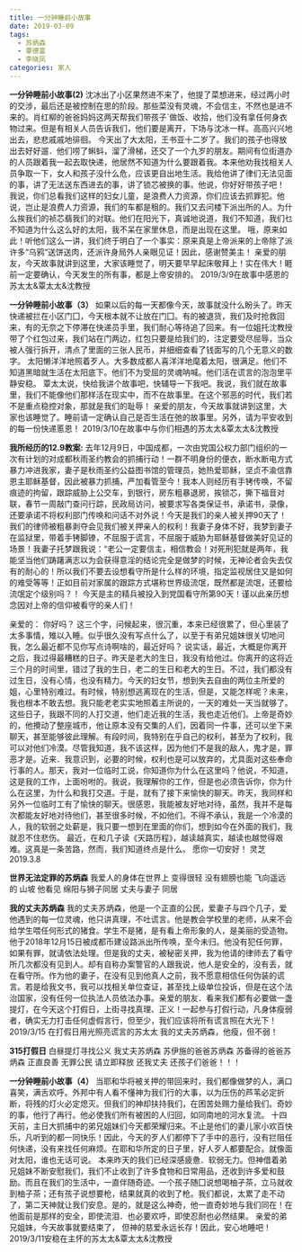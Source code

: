 ```yaml
---
title: 一分钟睡前小故事
date: 2019-03-09
tags:
  - 苏炳森
  - 覃德富
  - 李晓凤
categories: 家人
---
```


**一分钟睡前小故事(2)**
沈冰出了小区果然进不来了，他提了菜想进来，经过两小时的交涉，最后还是被控制在思的阶段。那些菜没有灵魂，不会信主，不然也是进不来的。肖红柳的爸爸妈妈这两天帮我们带孩子`做饭、收拾，他们没有拿任何身衣物过来。但是有相关人员告诉我们，他们要是离开，下场与沈冰一样。高高兴兴地出去，悲悲戚戚地徘徊。
今天出了大太阳，王书亚十二岁了。我们的孩子也得放出去好好遛．他们唠了蝌蚪，溜了滑梯，还交了一个九岁的朋友。期间有位街道办的人员跟着我一起去取快递，他居然不知道为什么要跟着我。本来他劝我找相关人员争取一下，女人和孩子没什么危，应该更自出地生活。我给他讲了律们无法见面的事，讲了无法送东西进去的事，讲了锁芯被换的事。他说，你好好带孩子吧！
我说，你们总看我们这样的妇女儿童，是浪费人力资源，你们应该去抓罪犯。他说，岂止是浪费人力资源，我们的车都是租的。我们又去问楼下派出所的人。为什么挨我们的祯芯翡我们的对联。他们在阳光下，真诚地说道，我们不知道，我们乜不知道为什么这么好的太阳，我不呆在家里休息，而是出现在这里。
哦，原来如此！听他们这么一讲，我们终于明白了一个事实：原来真是上帝派来的上帝除了派许多“乌鸦“送饼送肉，还派许身局外人亲眼见证！因此，感谢赞美主！
亲爱的朋友，今天故事就讲到这里，大家该睡觉了，明天要早早起床敬拜上！实在伟大！睚前一定要确认，今天发生的所有事，都是上帝安排的。
2019/3/9在故事中感恩的苏太太&覃太太&沈教授

**一分钟睡前小故事（3）**
如果以后的每一天都像今天，故事就没什么盼头了。昨天快递被拦在小区门囗，今天根本就不让放在门囗。有的被退货，我们及时抢救回来，有的无奈之下停滞在快递员手里，我们耐心等待追了回来。有一位姐托沈教授带了个红包过来，我们站在门两边，红包只要是给我们的，注定要受尽屈辱，当众被人强行拆开，清点了里面的三张人民币，并细细查看了钱面写的几个无意义的数字。
太阳懒洋洋地照着歹人。大多数成都人喜洋洋地麾着太阳，很满足。他们不知道黑暗就生活在太阳底下。他们不为受屈的灵魂呐喊。他们活在谎言的泡泡里平静安稳。
覃太太说，快给我讲个故事吧，快辅导一下我吧。我说，我们就在故事里，我们不能像他们那样活在现实中，而不在故事里。在这个邪恶的时代，我们若不是重点稳控对象，那就是我们的耻辱！
亲爱的朋友，今天故事就讲到这里，大家也该睡觉了。睡前请一定确认自己是否生活在弛的故事里。另外，请为平安收到的每一份快递慝恩！
2019/3/10在故事中与你们相遇的苏太太&覃太太&沈教授

**我所经历的12.9教案:**
去年12月9日，中国成都，一次由党国公权力部门组织的一次有计划的对成都秋雨圣约教会的抓捕行动！一群不明身份的便衣，断水断电方式暴力冲进我家，妻子是秋雨圣约公益图书馆的管理员，她热爱耶稣，坚贞不渝信靠恩主耶稣基督，因此被暴力抓捕，严加看管至今！我本人则经历有手铐传唤，不留痕迹的拘留，跟踪威胁上公交车，到银行，房东粗暴退房，挨锁芯，撕下福音对联，春节一周敲门查问行踪，民政局访问，被要求写各类保证书，承诺书，录像，还要承诺不将权利部门传唤和问话不对外说！今天是我们的亲人被关押90天了！我们的律师被粗暴剥夺会见我们被关押亲人的权利！我妻子身体不好，我梦到妻子在监狱里，带着手铐脚镣，不屈服于谎言，不屈服于威胁为耶稣基督做美好见证的场景！我妻子托梦跟我说：“老公一定要信主，相信教会！对死刑犯就是两年，我能坚当他们踌躇满志以为会获得意淫的结论完全是做梦的时候，无神论者会失去仅有的耐心的！所以我们不要去设想看守所是什么样的环境，指定监视居住又是如何的难受等等！正如目前对家属的跟踪方式堪称世界级流氓，既然都是流氓，还要给流氓定个级别吗？！
今天是主的精兵被投入到党国看守所第90天！谨以此亲历想念因对上帝的信仰被看守的亲人们！

亲爱的：
你好吗？
这三个字，问候起来，很沉重，本来已经很累了，但心里装了太多事情，雉以入睡。似乎很久没有写点什么了，以至于有弟兄姐妹很关切地问我，怎么最近都不见你写点诗啊啥的，最近好吗？
说实话，最近，大概是你离开之后，我过得最糟糕的日子。昨天是老大的生日，我没有给他过。你离开的这将近三个月的时间里，错过了我的生日，老二的生日和老大的生日。不过，我们都没有过生日，没有心情，也没有精力。今天的妇女节，想到失去自由的两位主所爱的姐，心里特别难过。有时候，特别想逃离现在的生活，但是，又能怎样呢？未来，我也根本不敢去想。我只能老老实实地照着主所说的，一天的难处一天当就够了。
这些日子，我跟不同的人打交道，他们走近我的生活，我也走近他们。上帝是奇妙的，他攪动了整座城市，他让原本没有交集的人们，因着同一件事，还可以坐下来聊天，甚至能够彼此理解。有段时间，我特别在乎自己的权利，甚至为了权利，我可以对他们冷漠。尽管我知道，我不该这样，因为他们不是我的敌人，鬼才是，罪恶才是。近来．我意识到，必要的时候，权利也是可以放弃的，尤具面对这些奉命行事的人。那天，我对一位临时工说，你知道你为什么在这里吗？他说，不知道，这是我的工作，上面吩咐的。我说，我理解你的工作，但是也必须告诉你，你为什么在这里，为什么和我打交道。于是，就有了接下来愉快的聊天。昨天，我同样和另外一位临时工有了愉快的聊天。很感恩，我能被友好地对待，虽然，我并不是每次都能友好地对待他们，甚至很多时候，不如他们。不得不承认，我是一个冷漠的人，我的软弱之处薪是，我只要一想到在里面的你们，想到如今在外面的我们，我就忍不住悲伤。
最近，在和几子读《天路历程》，越读越真实，越读也越觉得艰难。这真是一条苦路，然而，我们知道终点是什么。
愿你一切安好！
灵芝
2019.3.8

**世界无法定罪的苏炳森**
我爱人的身体在世界上
变得很轻
没有翅膀也能
飞向遥远的
山坡
他看见
绵阳与狮子同居
丈夫与妻子
同居

**我的丈夫苏炳森**
我的丈夫苏炳森，他是一个正直的公民，爱妻子与四个几子，爱他遇到的每一位灵魂，他只讲真理，不吐谎言。他是教会学校里的老师，从来不会给学生喂任何形式的猪食。学生不是猪，是有看上帝形象的人，是美丽的受造物。他于2018年12月15日被成都币建设路派出所传唤，至今未归。他没有犯任何罪，如果有罪，就请依法处理。但是我的丈夫，被秘密关押，我为他请的律师去了看守所几次都没有见到人。却有自称办案警官的人跟我说，他人是安全的，没有丢，就在看守所。作为他的妻子，在没有见到他真人之前，我不愿意相信任何伪装的谎言。若是给我文书，我可以找相关单位查证，甚至找上级单位投诉，但是在这个法治国家，没有任何一位执法人员依法办事。亲爱的朋友．看来我们都有必要做一盏提灯，在今天这个打假日，上街寻找真理、正义！一起参与打假行动，凡身体瘦弱者，确实无力打击任何虚假言行，但至少，我们应该将所有谎言照在大光下！
2019/3/15
在打假日用光照亮谎言的苏太太
我的丈夫苏炳森，他瘦，但不弱！

**315打假日**
白昼提灯寻找公义
我丈夫苏炳森
苏伊施的爸爸苏炳森
苏备得的爸爸苏炳森
正直良善
无罪公民
请立即释放
还我丈夫
还孩子们爸爸！！！ 

**一分钟睡前小故事（4）**
当耶和华将被关押的带回来时，我们都像做梦的人，满口喜笑，满舌欢呼。外邦中有人看不懂神为我们行的大事，以为压伤的芦苇必定折断，将残的灯火必定熄灭。但我们的神却扶持我们，在困苦处赐力量给我们。奇妙的事，他行了再行。他必使我们所有被困的人归回，如同南地的河水复流。
十四天前，主日大抓捕中的弟兄姐妹们今天都荣耀归来。不止是他们的妻儿家小欢百快乐，凡听到的都一同快乐！因此，今天的歹人们都停下了手中的恶行，没有拦阻任何快递，没有来找任何麻烦。在耶和华所定的日子里，好人歹人都要配合。就像面对太阳，谁也无话可说。
本来昨天的我们已经深感疲惫．软弱无力。但神借着弟兄姐妹不断安慰我们，我们不止收到了许多食物和日常用品，还收到许多爱和鼓励。而且在我们的生活中，一直伴随奇迹。一个孩子随囗说想喝柚孑茶，立马就收到柚子茶；还有孩子说想要枪，结果就真的收到了枪。我们都说，太累了走不动了，第二天神就让我们安息。是的，就是这么神奇，他一直奇妙地与我们同在！在他面前是那样的安全，即使流泪．也必要欢呼，即使忍耐也必然结果。
亲爱的弟兄姐妹，今天故事就要结束了，
但神的慈爱永远长存！因此，安心地睡吧！
2019/3/11安稳在主怀的苏太太&覃太太&沈教授

​
​
​
